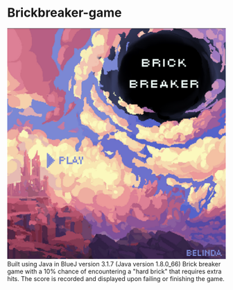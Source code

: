 # Brickbreaker-game
![menu](https://github.com/Belindq/Brickbreaker-game/blob/main/menu1.png)
Built using Java in BlueJ version 3.1.7 (Java version 1.8.0_66)
Brick breaker game with a 10% chance of encountering a "hard brick" that requires extra hits.
The score is recorded and displayed upon failing or finishing the game.
